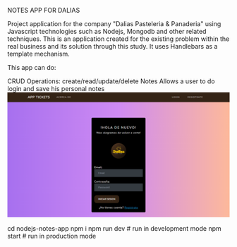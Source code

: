 NOTES APP FOR DALIAS

Project application for the company "Dalias Pasteleria & Panaderia" using Javascript technologies such as Nodejs, Mongodb and other related techniques. This is an application created for the existing problem within the real business and its solution through this study. It uses Handlebars as a template mechanism.

This app can do:

CRUD Operations: create/read/update/delete Notes Allows a user to do login and save his personal notes
![](docs/screenshot.png)

cd nodejs-notes-app npm i npm run dev # run in development mode npm start # run in production mode